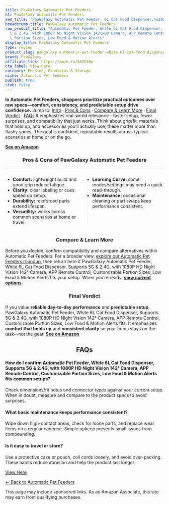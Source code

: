 ```yaml
---
title: PawGalaxy Automatic Pet Feeders
h1: PawGalaxy Automatic Pet Feeders
seo_title: "PawGalaxy Automatic Pet Feeder, 6L Cat Food Dispenser,\u2026"
breadcrumb_title: PawGalaxy Automatic Pet Feeders
raw_product_title: "Automatic Pet Feeder, White 6L Cat Food Dispenser, Supports 5G\
  \ & 2.4G, with 1080P HD Night Vision 142\xB0 Camera, APP Remote Control, Customizable\
  \ Portion Sizes, Low Food & Motion Alerts"
display_title: PawGalaxy Automatic Pet Feeders
type: review
product_slug: pawgalaxy-automatic-pet-feeder-white-6l-cat-food-dispenser-supports-5g-6a2d7979
brand: PawGalaxy
affiliate_link: https://amzn.to/48O530o
cta_label: View Here
category: Feeding, Fountains & Storage
niche: Automatic Pet Feeders
publish: true
stub: false
---
```


<div id="intro" class="full-width"><p><strong>In Automatic Pet Feeders, shoppers prioritize practical outcomes over raw specs&mdash;comfort, consistency, and predictable setup drive confidence.</strong> Jump to: <a href="#intro">Intro</a> · <a href="#pros-cons">Pros &amp; Cons</a> · <a href="#compare-more">Compare &amp; Learn More</a> · <a href="#verdict">Final Verdict</a> · <a href="#faqs">FAQs</a> It emphasizes real-world relevance&mdash;faster setup, fewer surprises, and compatibility that just works. Think about grip/fit, materials that hold up, and accessories you’ll actually use; these matter more than flashy specs. The goal is confident, repeatable results across typical scenarios at home or on the go.</p><p><a href="https://amzn.to/48O530o" rel="nofollow sponsored noopener" target="_blank"><strong>See on Amazon</strong></a></p></div>
<h3 id="pros-cons" style="text-align:center;">Pros &amp; Cons of PawGalaxy Automatic Pet Feeders</h3>
<div class="pc-grid" style="display:grid;grid-template-columns:1fr 1fr;gap:16px;border-top:1px solid #e5e7eb;padding-top:12px;">
  <ul>
    <li><strong>Comfort:</strong> lightweight build and good grip reduce fatigue.</li>
    <li><strong>Clarity:</strong> clear labeling or cues speed up setup.</li>
    <li><strong>Durability:</strong> reinforced parts extend lifespan.</li>
    <li><strong>Versatility:</strong> works across common scenarios at home or travel.</li>
  </ul>
  <ul style="border-left:1px solid #e5e7eb;padding-left:16px;">
    <li><strong>Learning Curve:</strong> some modes/settings may need a quick read-through.</li>
    <li><strong>Maintenance:</strong> occasional cleaning or part swaps keep performance consistent.</li>
  </ul>
</div>


<h3 id="compare-more" style="text-align:center;">Compare &amp; Learn More</h3>
<p>Before you decide, confirm compatibility and compare alternatives within Automatic Pet Feeders. For a broader view, <a href="#">explore our Automatic Pet Feeders roundup</a>, then return here if PawGalaxy Automatic Pet Feeder, White 6L Cat Food Dispenser, Supports 5G & 2.4G, with 1080P HD Night Vision 142° Camera, APP Remote Control, Customizable Portion Sizes, Low Food & Motion Alerts fits your setup. When you’re ready, <a href="https://amzn.to/48O530o" rel="nofollow sponsored noopener" target="_blank"><strong>view current options</strong></a>.</p>

<h3 id="verdict" style="text-align:center;">Final Verdict</h3>
<p>If you value <strong>reliable day-to-day performance</strong> and <strong>predictable setup</strong>, PawGalaxy Automatic Pet Feeder, White 6L Cat Food Dispenser, Supports 5G & 2.4G, with 1080P HD Night Vision 142° Camera, APP Remote Control, Customizable Portion Sizes, Low Food & Motion Alerts fits. It emphasizes <strong>comfort that holds up</strong> and <strong>consistent clarity</strong> so your focus stays on the task&mdash;not the gear. <a href="https://amzn.to/48O530o" rel="nofollow sponsored noopener" target="_blank"><strong>See on Amazon</strong></a></p>

<h2 id="faqs" style="text-align:center;">FAQs</h2>
<h4><strong>How do I confirm Automatic Pet Feeder, White 6L Cat Food Dispenser, Supports 5G & 2.4G, with 1080P HD Night Vision 142° Camera, APP Remote Control, Customizable Portion Sizes, Low Food & Motion Alerts fits common setups?</strong></h4>
<p>Check dimensions/fit notes and connector types against your current setup. When in doubt, measure and compare to the product specs to avoid surprises.</p>
<h4><strong>What basic maintenance keeps performance consistent?</strong></h4>
<p>Wipe down high-contact areas, check for loose parts, and replace wear items on a regular cadence. Simple upkeep prevents small issues from compounding.</p>
<h4><strong>Is it easy to travel or store?</strong></h4>
<p>Use a protective case or pouch, coil cords loosely, and avoid over-packing. These habits reduce abrasion and help the product last longer.</p>

<p><a class="btn" href="https://amzn.to/48O530o" target="_blank" rel="nofollow sponsored noopener">View Here</a></p>
<p><a href="/roundups/feeding-fountains-storage/automatic-pet-feeders/">← Back to Automatic Pet Feeders</a></p>
<aside class="disclosure">This page may include sponsored links. As an Amazon Associate, this site may earn from qualifying purchases.</aside>
